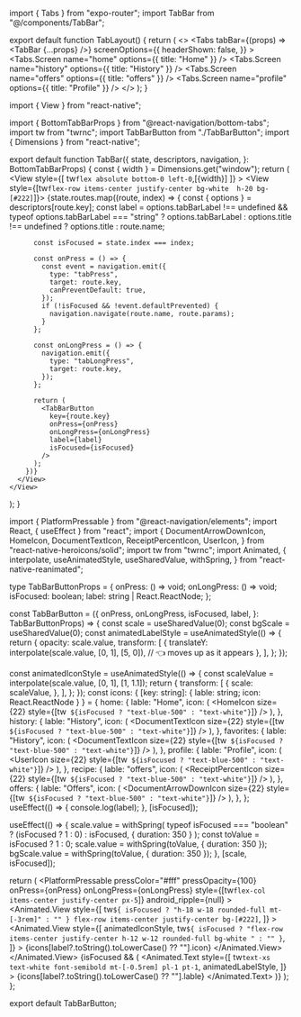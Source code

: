 import { Tabs } from "expo-router";
import TabBar from "@/components/TabBar";

export default function TabLayout() {
return (
<>
<Tabs
tabBar={(props) => <TabBar {...props} />}
screenOptions={{
          headerShown: false,
        }} >
<Tabs.Screen name="home" options={{ title: "Home" }} />
<Tabs.Screen name="history" options={{ title: "History" }} />
<Tabs.Screen name="offers" options={{ title: "offers" }} />
<Tabs.Screen name="profile" options={{ title: "Profile" }} />
</Tabs>
</>
);
}

import { View } from "react-native";

import { BottomTabBarProps } from "@react-navigation/bottom-tabs";
import tw from "twrnc";
import TabBarButton from "./TabBarButton";
import { Dimensions } from "react-native";

export default function TabBar({
state,
descriptors,
navigation,
}: BottomTabBarProps) {
const { width } = Dimensions.get("window");
return (
<View
style={[
tw`flex absolute bottom-0 left-0`,[{width}]
]} >
<View style={[tw`flex-row items-center justify-center bg-white  h-20 bg-[#222]`]}>
{state.routes.map((route, index) => {
const { options } = descriptors[route.key];
const label =
options.tabBarLabel !== undefined &&
typeof options.tabBarLabel === "string"
? options.tabBarLabel
: options.title !== undefined
? options.title
: route.name;

          const isFocused = state.index === index;

          const onPress = () => {
            const event = navigation.emit({
              type: "tabPress",
              target: route.key,
              canPreventDefault: true,
            });
            if (!isFocused && !event.defaultPrevented) {
              navigation.navigate(route.name, route.params);
            }
          };

          const onLongPress = () => {
            navigation.emit({
              type: "tabLongPress",
              target: route.key,
            });
          };

          return (
            <TabBarButton
              key={route.key}
              onPress={onPress}
              onLongPress={onLongPress}
              label={label}
              isFocused={isFocused}
            />
          );
        })}
      </View>
    </View>

);
}

import { PlatformPressable } from "@react-navigation/elements";
import React, { useEffect } from "react";
import {
DocumentArrowDownIcon,
HomeIcon,
DocumentTextIcon,
ReceiptPercentIcon,
UserIcon,
} from "react-native-heroicons/solid";
import tw from "twrnc";
import Animated, {
interpolate,
useAnimatedStyle,
useSharedValue,
withSpring,
} from "react-native-reanimated";

type TabBarButtonProps = {
onPress: () => void;
onLongPress: () => void;
isFocused: boolean;
label: string | React.ReactNode;
};

const TabBarButton = ({
onPress,
onLongPress,
isFocused,
label,
}: TabBarButtonProps) => {
const scale = useSharedValue(0);
const bgScale = useSharedValue(0);
const animatedLabelStyle = useAnimatedStyle(() => {
return {
opacity: scale.value,
transform: [
{
translateY: interpolate(scale.value, [0, 1], [5, 0]), // 👈 moves up as it appears
},
],
};
});

const animatedIconStyle = useAnimatedStyle(() => {
const scaleValue = interpolate(scale.value, [0, 1], [1, 1.1]);
return {
transform: [
{
scale: scaleValue,
},
],
};
});
const icons: { [key: string]: { lable: string; icon: React.ReactNode } } = {
home: {
lable: "Home",
icon: (
<HomeIcon
size={22}
style={[tw` ${isFocused ? "text-blue-500" : "text-white"}`]}
/>
),
},
history: {
lable: "History",
icon: (
<DocumentTextIcon
size={22}
style={[tw` ${isFocused ? "text-blue-500" : "text-white"}`]}
/>
),
},
favorites: {
lable: "History",
icon: (
<DocumentTextIcon
size={22}
style={[tw` ${isFocused ? "text-blue-500" : "text-white"}`]}
/>
),
},
profile: {
lable: "Profile",
icon: (
<UserIcon
size={22}
style={[tw` ${isFocused ? "text-blue-500" : "text-white"}`]}
/>
),
},
recipe: {
lable: "offers",
icon: (
<ReceiptPercentIcon
size={22}
style={[tw` ${isFocused ? "text-blue-500" : "text-white"}`]}
/>
),
},
offers: {
lable: "Offers",
icon: (
<DocumentArrowDownIcon
size={22}
style={[tw` ${isFocused ? "text-blue-500" : "text-white"}`]}
/>
),
},
};
useEffect(() => {
console.log(label);
}, [isFocused]);

useEffect(() => {
scale.value = withSpring(
typeof isFocused === "boolean" ? (isFocused ? 1 : 0) : isFocused,
{ duration: 350 }
);
const toValue = isFocused ? 1 : 0;
scale.value = withSpring(toValue, { duration: 350 });
bgScale.value = withSpring(toValue, { duration: 350 });
}, [scale, isFocused]);

return (
<PlatformPressable
pressColor="#fff"
pressOpacity={100}
onPress={onPress}
onLongPress={onLongPress}
style={[tw`flex-col items-center justify-center px-5`]}
android_ripple={null} >
<Animated.View
style={[
tw`${
            isFocused ? "h-18 w-18 rounded-full mt-[-3rem]" : ""
          } flex-row items-center justify-center bg-[#222]`,
]} >
<Animated.View
style={[
animatedIconStyle,
tw`${
isFocused
? "flex-row items-center justify-center h-12 w-12 rounded-full bg-white "
: ""
}`,
]} >
{icons[label?.toString().toLowerCase() ?? ""].icon}
</Animated.View>
</Animated.View>
{isFocused && (
<Animated.Text
style={[
tw`text-xs text-white font-semibold mt-[-0.5rem] pl-1 pt-1`,
animatedLabelStyle,
]} >
{icons[label?.toString().toLowerCase() ?? ""].lable}
</Animated.Text>
)}
</PlatformPressable>
);
};

export default TabBarButton;
